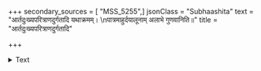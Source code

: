 +++
secondary_sources = [ "MSS_5255",]
jsonClass = "Subhaashita"
text = "आर्तदुःख्यपरित्राणदुर्गतादि यथाक्रमम्।  \nपात्रमाहुर्दयालूनाम् अलाभे गुणवानिति॥"
title = "आर्तदुःख्यपरित्राणदुर्गतादि"

+++

<details><summary>Text</summary>

आर्तदुःख्यपरित्राणदुर्गतादि यथाक्रमम्।  
पात्रमाहुर्दयालूनाम् अलाभे गुणवानिति॥
</details>

